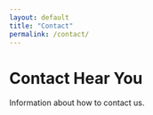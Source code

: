 ```yaml
---
layout: default
title: "Contact"
permalink: /contact/
---
```


# Contact Hear You
Information about how to contact us.

